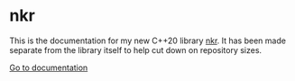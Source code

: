 # nkr
This is the documentation for my new C++20 library [nkr](https://github.com/r-neal-kelly/nkr). It has been made separate from the library itself to help cut down on repository sizes.

[Go to documentation](https://r-neal-kelly.github.io/nkr_docs)
